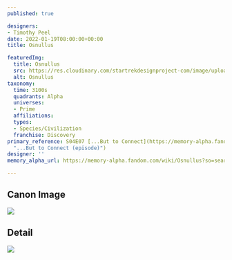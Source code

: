 ```yaml
---
published: true

designers:
- Timothy Peel
date: 2022-01-19T08:00:00+00:00
title: Osnullus

featuredImg:
  title: Osnullus
  src: https://res.cloudinary.com/startrekdesignproject-com/image/upload/v1642642922/Osnullus.png
  alt: Osnullus
taxonomy:
  time: 3100s
  quadrants: Alpha
  universes:
  - Prime
  affiliations:
  types:
  - Species/Civilization
  franchise: Discovery
primary_reference: S04E07 [...But to Connect](https://memory-alpha.fandom.com/wiki/...But_to_Connect_(episode)
  "...But to Connect (episode)")
designer: ''
memory_alpha_url: https://memory-alpha.fandom.com/wiki/Osnullus?so=search

---
```

## Canon Image

![](https://res.cloudinary.com/startrekdesignproject-com/image/upload/v1641508114/WhoaSet_DSC-4x7.jpg)

## Detail

![](https://res.cloudinary.com/startrekdesignproject-com/image/upload/v1641508114/Whoa1.jpg)